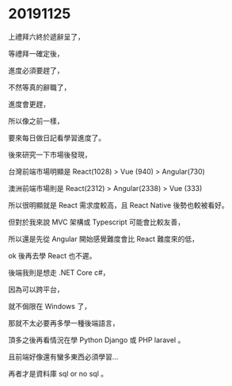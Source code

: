 # 20191125

上禮拜六終於遞辭呈了，

等禮拜一確定後，

進度必須要趕了，

不然等真的辭職了，

進度會更趕，

所以像之前一樣，

要來每日做日記看學習進度了。

後來研究一下市場後發現，

台灣前端市場明顯是 React(1028) > Vue (940) > Angular(730)

澳洲前端市場則是 React(2312) > Angular(2338) > Vue (333)

所以很明顯就是 React 需求度較高，且 React Native 後勢也較被看好。

但對於我來說 MVC 架構或 Typescript 可能會比較友善，

所以還是先從 Angular 開始感覺難度會比 React 難度來的低，

ok 後再去學 React 也不遲。

後端我則是想走 .NET Core c#，

因為可以跨平台，

就不侷限在 Windows 了，

那就不太必要再多學一種後端語言，

頂多之後再看情況在學 Python Django 或 PHP laravel 。

且前端好像還有蠻多東西必須學習...

再者才是資料庫 sql or no sql 。
